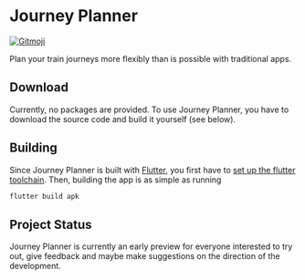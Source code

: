 # Journey Planner

[![Gitmoji](https://img.shields.io/badge/gitmoji-%20😜%20😍-FFDD67.svg?style=flat-square)](https://gitmoji.dev)

Plan your train journeys more flexibly than is possible with traditional apps.

## Download

Currently, no packages are provided. To use Journey Planner,
you have to download the source code and build it yourself (see below).

## Building

Since Journey Planner is built with [Flutter](https://flutter.dev),
you first have to [set up the flutter toolchain](https://docs.flutter.dev/get-started/install).
Then, building the app is as simple as running

```sh
flutter build apk
```

## Project Status

Journey Planner is currently an early preview for everyone interested to try out,
give feedback and maybe make suggestions on the direction of the development.
